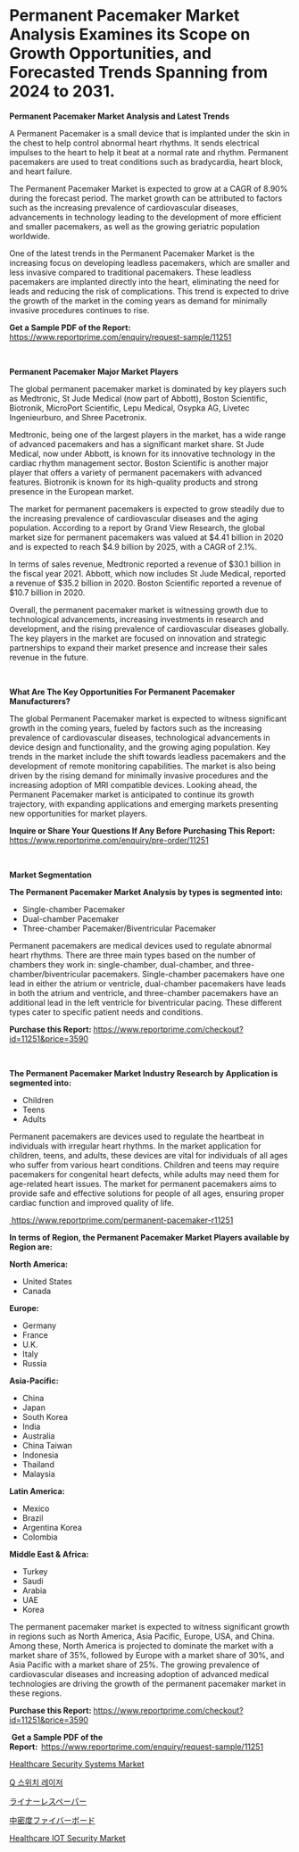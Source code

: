 <p><h1>Permanent Pacemaker Market Analysis Examines its Scope on Growth Opportunities, and Forecasted Trends Spanning from 2024 to 2031.</h1></p><p><strong>Permanent Pacemaker Market Analysis and Latest Trends</strong></p>
<p><p>A Permanent Pacemaker is a small device that is implanted under the skin in the chest to help control abnormal heart rhythms. It sends electrical impulses to the heart to help it beat at a normal rate and rhythm. Permanent pacemakers are used to treat conditions such as bradycardia, heart block, and heart failure.</p><p>The Permanent Pacemaker Market is expected to grow at a CAGR of 8.90% during the forecast period. The market growth can be attributed to factors such as the increasing prevalence of cardiovascular diseases, advancements in technology leading to the development of more efficient and smaller pacemakers, as well as the growing geriatric population worldwide.</p><p>One of the latest trends in the Permanent Pacemaker Market is the increasing focus on developing leadless pacemakers, which are smaller and less invasive compared to traditional pacemakers. These leadless pacemakers are implanted directly into the heart, eliminating the need for leads and reducing the risk of complications. This trend is expected to drive the growth of the market in the coming years as demand for minimally invasive procedures continues to rise.</p></p>
<p><strong>Get a Sample PDF of the Report:&nbsp;</strong> <a href="https://www.reportprime.com/enquiry/request-sample/11251">https://www.reportprime.com/enquiry/request-sample/11251</a></p>
<p>&nbsp;</p>
<p><strong>Permanent Pacemaker Major Market Players</strong></p>
<p><p>The global permanent pacemaker market is dominated by key players such as Medtronic, St Jude Medical (now part of Abbott), Boston Scientific, Biotronik, MicroPort Scientific, Lepu Medical, Osypka AG, Livetec Ingenieurburo, and Shree Pacetronix. </p><p>Medtronic, being one of the largest players in the market, has a wide range of advanced pacemakers and has a significant market share. St Jude Medical, now under Abbott, is known for its innovative technology in the cardiac rhythm management sector. Boston Scientific is another major player that offers a variety of permanent pacemakers with advanced features. Biotronik is known for its high-quality products and strong presence in the European market. </p><p>The market for permanent pacemakers is expected to grow steadily due to the increasing prevalence of cardiovascular diseases and the aging population. According to a report by Grand View Research, the global market size for permanent pacemakers was valued at $4.41 billion in 2020 and is expected to reach $4.9 billion by 2025, with a CAGR of 2.1%.</p><p>In terms of sales revenue, Medtronic reported a revenue of $30.1 billion in the fiscal year 2021. Abbott, which now includes St Jude Medical, reported a revenue of $35.2 billion in 2020. Boston Scientific reported a revenue of $10.7 billion in 2020.</p><p>Overall, the permanent pacemaker market is witnessing growth due to technological advancements, increasing investments in research and development, and the rising prevalence of cardiovascular diseases globally. The key players in the market are focused on innovation and strategic partnerships to expand their market presence and increase their sales revenue in the future.</p></p>
<p>&nbsp;</p>
<p><strong>What Are The Key Opportunities For Permanent Pacemaker Manufacturers?</strong></p>
<p><p>The global Permanent Pacemaker market is expected to witness significant growth in the coming years, fueled by factors such as the increasing prevalence of cardiovascular diseases, technological advancements in device design and functionality, and the growing aging population. Key trends in the market include the shift towards leadless pacemakers and the development of remote monitoring capabilities. The market is also being driven by the rising demand for minimally invasive procedures and the increasing adoption of MRI compatible devices. Looking ahead, the Permanent Pacemaker market is anticipated to continue its growth trajectory, with expanding applications and emerging markets presenting new opportunities for market players.</p></p>
<p><strong>Inquire or Share Your Questions If Any Before Purchasing This Report:</strong> <a href="https://www.reportprime.com/enquiry/pre-order/11251">https://www.reportprime.com/enquiry/pre-order/11251</a></p>
<p>&nbsp;</p>
<p><strong>Market Segmentation</strong></p>
<p><strong>The Permanent Pacemaker Market Analysis by types is segmented into:</strong></p>
<p><ul><li>Single-chamber Pacemaker</li><li>Dual-chamber Pacemaker</li><li>Three-chamber Pacemaker/Biventricular Pacemaker</li></ul></p>
<p><p>Permanent pacemakers are medical devices used to regulate abnormal heart rhythms. There are three main types based on the number of chambers they work in: single-chamber, dual-chamber, and three-chamber/biventricular pacemakers. Single-chamber pacemakers have one lead in either the atrium or ventricle, dual-chamber pacemakers have leads in both the atrium and ventricle, and three-chamber pacemakers have an additional lead in the left ventricle for biventricular pacing. These different types cater to specific patient needs and conditions.</p></p>
<p><strong>Purchase this Report:&nbsp;</strong><a href="https://www.reportprime.com/checkout?id=11251&price=3590">https://www.reportprime.com/checkout?id=11251&price=3590</a></p>
<p>&nbsp;</p>
<p><strong>The Permanent Pacemaker Market Industry Research by Application is segmented into:</strong></p>
<p><ul><li>Children</li><li>Teens</li><li>Adults</li></ul></p>
<p><p>Permanent pacemakers are devices used to regulate the heartbeat in individuals with irregular heart rhythms. In the market application for children, teens, and adults, these devices are vital for individuals of all ages who suffer from various heart conditions. Children and teens may require pacemakers for congenital heart defects, while adults may need them for age-related heart issues. The market for permanent pacemakers aims to provide safe and effective solutions for people of all ages, ensuring proper cardiac function and improved quality of life.</p></p>
<p><a href="https://www.reportprime.com/permanent-pacemaker-r11251">&nbsp;https://www.reportprime.com/permanent-pacemaker-r11251</a></p>
<p><strong>In terms of Region, the Permanent Pacemaker Market Players available by Region are:</strong></p>
<p>
    <p> <strong> North America: </strong>
        <ul>
            <li>United States</li>
            <li>Canada</li>
        </ul>
        </p> 
    <p> <strong> Europe: </strong>
        <ul>
            <li>Germany</li>
            <li>France</li>
            <li>U.K.</li>
            <li>Italy</li>
            <li>Russia</li>
        </ul>
        </p> 
    <p> <strong> Asia-Pacific: </strong>
        <ul>
            <li>China</li>
            <li>Japan</li>
            <li>South Korea</li>
            <li>India</li>
            <li>Australia</li>
            <li>China Taiwan</li>
            <li>Indonesia</li>
            <li>Thailand</li>
            <li>Malaysia</li>
        </ul>
        </p> 
    <p> <strong> Latin America: </strong>
        <ul>
            <li>Mexico</li>
            <li>Brazil</li>
            <li>Argentina Korea</li>
            <li>Colombia</li>
        </ul>
        </p> 
    <p> <strong> Middle East & Africa: </strong>
        <ul>
            <li>Turkey</li>
            <li>Saudi</li>
            <li>Arabia</li>
            <li>UAE</li>
            <li>Korea</li>
        </ul>
    </p>
    </p>
<p><p>The permanent pacemaker market is expected to witness significant growth in regions such as North America, Asia Pacific, Europe, USA, and China. Among these, North America is projected to dominate the market with a market share of 35%, followed by Europe with a market share of 30%, and Asia Pacific with a market share of 25%. The growing prevalence of cardiovascular diseases and increasing adoption of advanced medical technologies are driving the growth of the permanent pacemaker market in these regions.</p></p>
<p><strong>Purchase this Report: </strong><a href="https://www.reportprime.com/checkout?id=11251&price=3590">https://www.reportprime.com/checkout?id=11251&price=3590</a></p>
<p>&nbsp;<strong>Get a Sample PDF of the Report:&nbsp;&nbsp;</strong><a href="https://www.reportprime.com/enquiry/request-sample/11251">https://www.reportprime.com/enquiry/request-sample/11251</a></p>
<p><strong></strong></p>
<p><p><a href="https://github.com/abdelrhmankishk22/Market-Research-Report-List-5/blob/main/healthcare-security-systems-market.md">Healthcare Security Systems Market</a></p><p><a href="https://github.com/akzkkws047661437/Market-Research-Report-List-3/blob/main/6620613123482.md">Q 스위치 레이저</a></p><p><a href="https://github.com/BoydYundt1/Market-Research-Report-List-2/blob/main/9247723122305.md">ライナーレスペーパー</a></p><p><a href="https://github.com/JessKilback/Market-Research-Report-List-1/blob/main/3646147122306.md">中密度ファイバーボード</a></p><p><a href="https://github.com/ChiragRp1/Market-Research-Report-List-5/blob/main/healthcare-iot-security-market.md">Healthcare IOT Security Market</a></p></p>